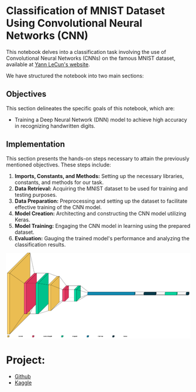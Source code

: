 # Classification of MNIST Dataset Using Convolutional Neural Networks (CNN)

This notebook delves into a classification task involving the use of Convolutional Neural Networks (CNNs) on the famous MNIST dataset, available at [Yann LeCun's website](http://yann.lecun.com/exdb/mnist/).

We have structured the notebook into two main sections:

## Objectives
This section delineates the specific goals of this notebook, which are:

- Training a Deep Neural Network (DNN) model to achieve high accuracy in recognizing handwritten digits.

## Implementation
This section presents the hands-on steps necessary to attain the previously mentioned objectives. These steps include:

1. **Imports, Constants, and Methods:** Setting up the necessary libraries, constants, and methods for our task.
2. **Data Retrieval:** Acquiring the MNIST dataset to be used for training and testing purposes.
3. **Data Preparation:** Preprocessing and setting up the dataset to facilitate effective training of the CNN model.
4. **Model Creation:** Architecting and constructing the CNN model utilizing Keras.
5. **Model Training:** Engaging the CNN model in learning using the prepared dataset.
6. **Evaluation:** Gauging the trained model's performance and analyzing the classification results.

![CNN](cnn.png)

# Project:

- [Github](https://github.com/YanSteph/CNN-MNIST-Simple-Classification-with-Convolutional-Neural-Networks/blob/main/cnn-mnist-simple-classification-with-cnn.ipynb)
- [Kaggle](https://www.kaggle.com/code/yannicksteph/cnn-mnist-simple-classification-with-cnn/)

